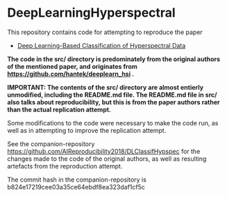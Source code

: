 # DeepLearningHyperspectral


This repository contains code for attempting to reproduce the paper
 - [Deep Learning-Based Classification of Hyperspectral Data](http://ieeexplore.ieee.org/xpl/articleDetails.jsp?arnumber=6844831)

**The code in the src/ directory is predominately from the original authors of the mentioned paper,
and originates from https://github.com/hantek/deeplearn_hsi .**

**IMPORTANT: The contents of the src/ directory are almost entierly unmodified, including the README.md file.
The README.md file in src/ also talks about reproducibility, but this is from the paper authors rather
than the actual replication attempt.**

Some modifications to the code were necessary to make the code run, as well as in attempting to
improve the replication attempt.

See the companion-repository https://github.com/AIReproducibility2018/DLClassifHypspec for the changes made
to the code of the original authors, as well as resulting artefacts from the reproduction attempt.

The commit hash in the companion-repository is b824e17219cee03a35ce64ebdf8ea323daf1cf5c 

